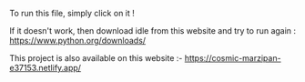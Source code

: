 To run this file, simply click on it !

If it doesn't work, then download idle from this website and try to run again :
https://www.python.org/downloads/

This project is also available on this website :-
https://cosmic-marzipan-e37153.netlify.app/
